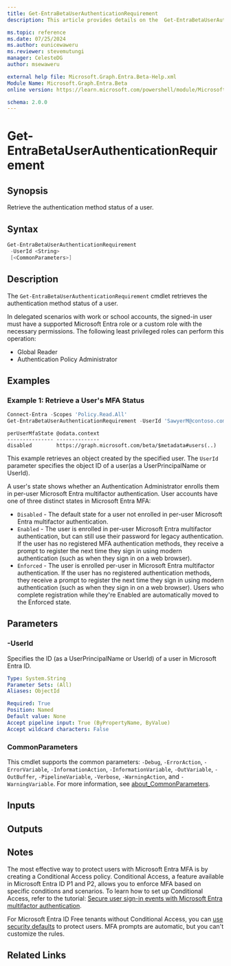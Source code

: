 ```yaml
---
title: Get-EntraBetaUserAuthenticationRequirement
description: This article provides details on the  Get-EntraBetaUserAuthenticationRequirement Command.

ms.topic: reference
ms.date: 07/25/2024
ms.author: eunicewaweru
ms.reviewer: stevemutungi
manager: CelesteDG
author: msewaweru

external help file: Microsoft.Graph.Entra.Beta-Help.xml
Module Name: Microsoft.Graph.Entra.Beta
online version: https://learn.microsoft.com/powershell/module/Microsoft.Graph.Entra.Beta/Get-EntraBetaUserAuthenticationRequirement

schema: 2.0.0
---
```


# Get-EntraBetaUserAuthenticationRequirement

## Synopsis

Retrieve the authentication method status of a user.

## Syntax

```powershell
Get-EntraBetaUserAuthenticationRequirement
 -UserId <String>
 [<CommonParameters>]
```

## Description

The `Get-EntraBetaUserAuthenticationRequirement` cmdlet retrieves the authentication method status of a user.

In delegated scenarios with work or school accounts, the signed-in user must have a supported Microsoft Entra role or a custom role with the necessary permissions. The following least privileged roles can perform this operation:

- Global Reader  
- Authentication Policy Administrator

## Examples

### Example 1: Retrieve a User's MFA Status

```powershell
Connect-Entra -Scopes 'Policy.Read.All'
Get-EntraBetaUserAuthenticationRequirement -UserId 'SawyerM@contoso.com'
```

```Output
perUserMfaState @odata.context
--------------- --------------
disabled        https://graph.microsoft.com/beta/$metadata#users(..)
```

This example retrieves an object created by the specified user. The `UserId` parameter specifies the object ID of a user(as a UserPrincipalName or UserId).

A user's state shows whether an Authentication Administrator enrolls them in per-user Microsoft Entra multifactor authentication. User accounts have one of three distinct states in Microsoft Entra MFA:

- `Disabled` - The default state for a user not enrolled in per-user Microsoft Entra multifactor authentication.
- `Enabled` - The user is enrolled in per-user Microsoft Entra multifactor authentication, but can still use their password for  legacy authentication. If the user has no registered MFA authentication methods, they receive a prompt to register the next time they sign in using modern authentication (such as when they sign in on a web browser).
- `Enforced` - The user is enrolled per-user in Microsoft Entra multifactor authentication. If the user has no registered authentication methods, they receive a prompt to register the next time they sign in using modern authentication (such as when they sign in on a web browser). Users who complete registration while they're Enabled are automatically moved to the Enforced state.

## Parameters

### -UserId

Specifies the ID (as a UserPrincipalName or UserId) of a user in Microsoft Entra ID.

```yaml
Type: System.String
Parameter Sets: (All)
Aliases: ObjectId

Required: True
Position: Named
Default value: None
Accept pipeline input: True (ByPropertyName, ByValue)
Accept wildcard characters: False
```

### CommonParameters

This cmdlet supports the common parameters: `-Debug`, `-ErrorAction`, `-ErrorVariable`, `-InformationAction`, `-InformationVariable`, `-OutVariable`, `-OutBuffer`, `-PipelineVariable`, `-Verbose`, `-WarningAction`, and `-WarningVariable`. For more information, see [about_CommonParameters](https://go.microsoft.com/fwlink/?LinkID=113216).

## Inputs

## Outputs

## Notes

The most effective way to protect users with Microsoft Entra MFA is by creating a Conditional Access policy. Conditional Access, a feature available in Microsoft Entra ID P1 and P2, allows you to enforce MFA based on specific conditions and scenarios. To learn how to set up Conditional Access, refer to the tutorial: [Secure user sign-in events with Microsoft Entra multifactor authentication](https://learn.microsoft.com/entra/identity/authentication/tutorial-enable-azure-mfa).

For Microsoft Entra ID Free tenants without Conditional Access, you can [use security defaults](https://learn.microsoft.com/entra/fundamentals/security-defaults) to protect users. MFA prompts are automatic, but you can't customize the rules.

## Related Links
